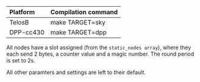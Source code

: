|Platform| Compilation command |
|:---|:---|
|TelosB   | make TARGET=sky |
|DPP-cc430   | make TARGET=dpp |

All nodes have a slot assigned (from the `static_nodes array`), where they each send 2 bytes, a counter value and a magic number. The round period is set to 2s.

All other paramters and settings are left to their default.
